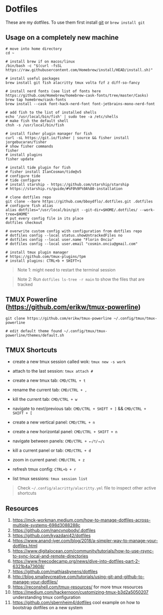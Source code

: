 # Dotfiles

These are my dotfiles. To use them first install [git](https://git-scm.com/) or `brew install git`

## Usage on a completely new machine

```shell
# move into home directory
cd ~

# install brew if on macos/linux
/bin/bash -c "$(curl -fsSL https://raw.githubusercontent.com/Homebrew/install/HEAD/install.sh)"

# install useful packages
brew install git fish alacritty tmux volta fzf z diff-so-fancy

# install nerd fonts (see list of fonts here https://github.com/Homebrew/homebrew-cask-fonts/tree/master/Casks)
brew tap homebrew/cask-fonts
brew install --cask font-hack-nerd-font font-jetbrains-mono-nerd-font

# add fish to the list of installed shells
echo '/usr/local/bin/fish' | sudo tee -a /etc/shells
# make fish the default shell
chsh -s /usr/local/bin/fish

# install fisher plugin manager for fish
curl -sL https://git.io/fisher | source && fisher install jorgebucaran/fisher
# show fisher commands
fisher
# install plugins
fisher update

# install tide plugin for fish
# fisher install IlanCosman/tide@v5
# configure tide
# tide configure
# install starship - https://github.com/starship/starship
# https://starship.rs/guide/#%F0%9F%9A%80-installation

# clone dotfiles repo
git clone --bare https://github.com/bboydflo/.dotfiles.git .dotfiles
# configure fish alias
alias dotfiles="/usr/local/bin/git --git-dir=$HOME/.dotfiles/ --work-tree=$HOME"
# put every config file in its place
dotfiles checkout

# overwrite custom config with configuration from dotfiles repo
# dotfiles config --local status.showUntrackedFiles no
# dotfiles config --local user.name "Florin Onciu"
# dotfiles config --local user.email "cosmin.onciu@gmail.com"

# install tmux plugin manager
# https://github.com/tmux-plugins/tpm
# install plugins: CTRL+b + SHIFT+i
```

> Note 1: might need to restart the terminal session

> Note 2: Run `dotfiles ls-tree -r main` to show the files that are tracked

## TMUX Powerline (https://github.com/erikw/tmux-powerline)

```shell
git clone https://github.com/erikw/tmux-powerline ~/.config/tmux/tmux-powerline

# edit default theme found ~/.config/tmux/tmux-powerline/themes/default.sh
```

## TMUX Shortcuts

- create a new tmux session called wok: `tmux new -s work`

- attach to the last session: `tmux attach #`

- create a new tmux tab: `CMD/CTRL + t`

- rename the current tab: `CMD/CTRL + ,`

- kill the current tab: `CMD/CTRL + w`

- navigate to next/previous tab: `CMD/CTRL + SHIFT + ]` && `CMD/CTRL + SHIFT + [`

- create a new vertical panel: `CMD/CTRL + n`

- create a new horizontal panel: `CMD/CTRL + SHIFT + n`

- navigate between panels: `CMD/CTRL + ⭠/⭡/⭢/⭣`

- kill a current panel or tab: `CMD/CTRL + d`

- zoom in current panel: `CMD/CTRL + z`

- refresh tmux config: `CTRL+b + r`

- list tmux sessions: `tmux session list`

> Check `~/.config/alacritty/alacritty.yml` file to inspect other active shortcuts

## Resources

1.  https://mck-workman.medium.com/how-to-manage-dotfiles-across-multiple-systems-698d3088288c
2.  https://github.com/nancynobody/.dotfiles
3.  https://github.com/kyazdani42/dotfiles
4.  https://www.anand-iyer.com/blog/2018/a-simpler-way-to-manage-your-dotfiles.html
5.  https://www.digitalocean.com/community/tutorials/how-to-use-rsync-to-sync-local-and-remote-directories
6.  https://www.freecodecamp.org/news/dive-into-dotfiles-part-2-6321b4a73608/
7.  https://github.com/mathiasbynens/dotfiles
8.  http://blog.smalleycreative.com/tutorials/using-git-and-github-to-manage-your-dotfiles/
9.  https://reconshell.com/tmux-resources/ for more tmux resources
10. https://medium.com/hackernoon/customizing-tmux-b3d2a5050207 understanding tmux configuration
11. https://github.com/sbernheim4/dotfiles cool example on how to bootstrap dotfiles on a new system
